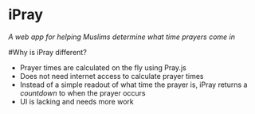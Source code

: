iPray
=====

_A web app for helping Muslims determine what time prayers come in_

#Why is iPray different?
- Prayer times are calculated on the fly using Pray.js
- Does not need internet access to calculate prayer times
- Instead of a simple readout of what time the prayer is, iPray returns a _countdown_ to when the prayer occurs
- UI is lacking and needs more work
